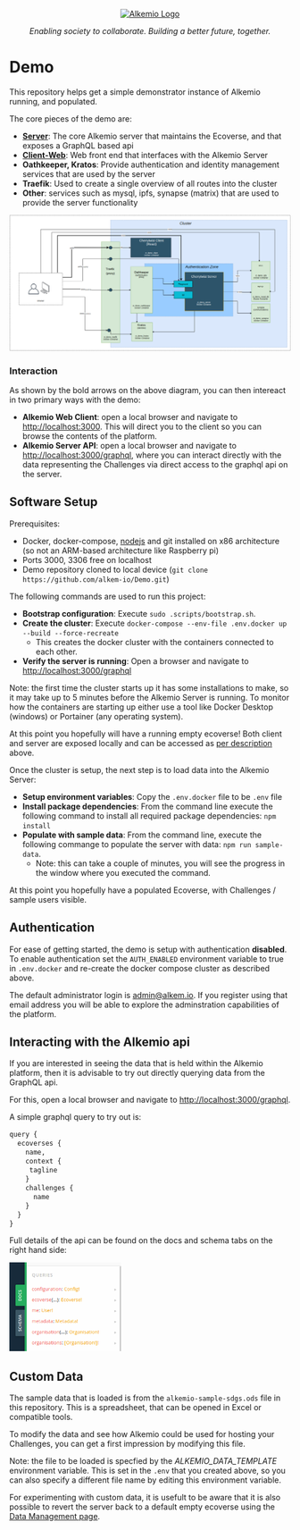 <p align="center">
  <a href="http://alkem.io/" target="blank"><img src="https://alkem.io/uploads/logos/alkemio-logo.svg" width="400" alt="Alkemio Logo" /></a>
</p>
<p align="center"><i>Enabling society to collaborate. Building a better future, together.</i></p>


# Demo

This repository helps get a simple demonstrator instance of Alkemio running, and populated.

The core pieces of the demo are:

- **[Server](http://github.com/alkem-io/server)**: The core Alkemio server that maintains the Ecoverse, and that exposes a GraphQL based api
- **[Client-Web](http://github.com/alkem-io/client-web)**: Web front end that interfaces with the Alkemio Server
- **Oathkeeper, Kratos**: Provide authentication and identity management services that are used by the server
- **Traefik**: Used to create a single overview of all routes into the cluster
- **Other**: services such as mysql, ipfs, synapse (matrix) that are used to provide the server functionality

<p >
<img src="docs/images/docker-compose.png" alt="Docker compose cluster" width="600" />
</p>

### Interaction
As shown by the bold arrows on the above diagram, you can then intereact in two primary ways with the demo:
* **Alkemio Web Client**: open a local browser and navigate to [http://localhost:3000](http://localhost:3000). This will direct you to the client so you can browse the contents of the platform.
* **Alkemio Server API**: open a local browser and navigate to [http://localhost:3000/graphql](http://localhost:3000/graphql), where you can interact directly with the data representing the Challenges via direct access to the graphql api on the server.

## Software Setup

Prerequisites:

- Docker, docker-compose, [nodejs](https://nodejs.org/en/download/package-manager/) and git installed on x86 architecture (so not an ARM-based architecture like Raspberry pi)
- Ports 3000, 3306 free on localhost
- Demo repository cloned to local device (`git clone https://github.com/alkem-io/Demo.git`)

The following commands are used to run this project:


* **Bootstrap configuration**: Execute `sudo .scripts/bootstrap.sh`.
* **Create the cluster**: Execute `docker-compose --env-file .env.docker up --build --force-recreate`
  * This creates the docker cluster with the containers connected to each other.
* **Verify the server is running**: Open a browser and navigate to [http://localhost:3000/graphql](http://localhost:3000/graphql)

Note: the first time the cluster starts up it has some installations to make, so it may take up to 5 minutes before the Alkemio Server is running. To monitor how the containers are starting up either use a tool like Docker Desktop (windows) or Portainer (any operating system).

At this point you hopefully will have a running empty ecoverse! Both client and server are exposed locally and can be accessed as [per description](#Interaction) above.

Once the cluster is setup, the next step is to load data into the Alkemio Server:
* **Setup environment variables**: Copy the `.env.docker` file to be `.env` file
* **Install package dependencies**: From the command line execute the following command to install all required package dependencies: `npm install`
* **Populate with sample data**: From the command line, execute the following commange to populate the server with data: `npm run sample-data`.
  * Note: this can take a couple of minutes, you will see the progress in the window where you executed the command.

At this point you hopefully have a populated Ecoverse, with Challenges / sample users visible.

## Authentication

For ease of getting started, the demo is setup with authentication **disabled**. To enable authentication set the `AUTH_ENABLED` environment variable to true in `.env.docker` and re-create the docker compose cluster as described above.

The default administrator login is admin@alkem.io. If you register using that email address you will be able to explore the adminstration capabilities of the platform.

## Interacting with the Alkemio api
If you are interested in seeing the data that is held within the Alkemio platform, then it is advisable to try out directly querying data from the GraphQL api.

For this, open a local browser and navigate to [http://localhost:3000/graphql](http://localhost:3000/graphql).

A simple graphql query to try out is:
```
query {
  ecoverses {
    name,
    context {
     tagline
    }
    challenges {
      name
    }
  }
}
```

Full details of the api can be found on the docs and schema tabs on the right hand side:
<p >
<img src="docs/images/graphql-playground.png" alt="Graphql api on playground" width="200" />
</p>


## Custom Data
The sample data that is loaded is from the ```alkemio-sample-sdgs.ods``` file in this repository. This is a spreadsheet, that can be opened in Excel or compatible tools.

To modify the data and see how Alkemio could be used for hosting your Challenges, you can get a first impression by modifying this file.

Note: the file to be loaded is specfied by the *ALKEMIO_DATA_TEMPLATE* environment variable. This is set in the ```.env``` that you created above, so you can also specify a different file name by editing this environment variable.

For experimenting with custom data, it is usefult to be aware that it is also possible to revert the server back to a default empty ecoverse using the [Data Management page](http://localhost:3000/data-management).

